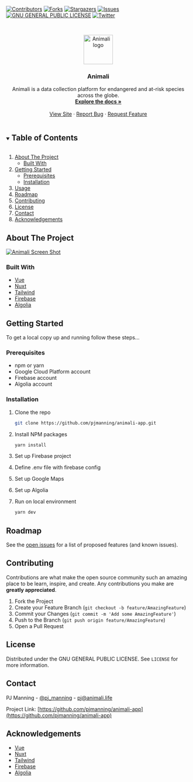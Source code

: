 <!-- PROJECT SHIELDS -->
<!--
*** I'm using markdown "reference style" links for readability.
*** Reference links are enclosed in brackets [ ] instead of parentheses ( ).
*** See the bottom of this document for the declaration of the reference variables
*** for contributors-url, forks-url, etc. This is an optional, concise syntax you may use.
*** https://www.markdownguide.org/basic-syntax/#reference-style-links
-->

[![Contributors][contributors-shield]][contributors-url]
[![Forks][forks-shield]][forks-url]
[![Stargazers][stars-shield]][stars-url]
[![Issues][issues-shield]][issues-url]
[![GNU GENERAL PUBLIC LICENSE][license-shield]][license-url]
[![Twitter][twitter-shield]][twitter-url]

<!-- PROJECT LOGO -->
<br />
<p align="center">
  <a href="https://github.com/pjmanning/animali-app">
    <img src="static/icon.png" alt="Animali logo" width="80" height="80">
  </a>

  <h3 align="center">Animali</h3>

  <p align="center">
    Animali is a data collection platform for endangered and at-risk species across the globe.
    <br />
    <a href="https://github.com/pjmanning/animali-app"><strong>Explore the docs »</strong></a>
    <br />
    <br />
    <a href="https://github.com/pjmanning/animali-app">View Site</a>
    ·
    <a href="https://github.com/pjmanning/animali-app/issues">Report Bug</a>
    ·
    <a href="https://github.com/pjmanning/animali-app/issues">Request Feature</a>
  </p>
</p>

<!-- TABLE OF CONTENTS -->
<details open="open">
  <summary><h2 style="display: inline-block">Table of Contents</h2></summary>
  <ol>
    <li>
      <a href="#about-the-project">About The Project</a>
      <ul>
        <li><a href="#built-with">Built With</a></li>
      </ul>
    </li>
    <li>
      <a href="#getting-started">Getting Started</a>
      <ul>
        <li><a href="#prerequisites">Prerequisites</a></li>
        <li><a href="#installation">Installation</a></li>
      </ul>
    </li>
    <li><a href="#usage">Usage</a></li>
    <li><a href="#roadmap">Roadmap</a></li>
    <li><a href="#contributing">Contributing</a></li>
    <li><a href="#license">License</a></li>
    <li><a href="#contact">Contact</a></li>
    <li><a href="#acknowledgements">Acknowledgements</a></li>
  </ol>
</details>

<!-- ABOUT THE PROJECT -->

## About The Project

[![Animali Screen Shot][product-screenshot]](https://animali.life)

### Built With

- [Vue](https://vuejs.org/)
- [Nuxt](https://nuxtjs.org)
- [Tailwind](https://tailwindcss.com)
- [Firebase](https://firebase.google.com/)
- [Algolia](https://algolia.com/)

<!-- GETTING STARTED -->

## Getting Started

To get a local copy up and running follow these steps...

### Prerequisites

- npm or yarn
- Google Cloud Platform account
- Firebase account
- Algolia account

### Installation

1. Clone the repo
   ```sh
   git clone https://github.com/pjmanning/animali-app.git
   ```
2. Install NPM packages
   ```sh
   yarn install
   ```
3. Set up Firebase project

4. Define .env file with firebase config

5. Set up Google Maps

6. Set up Algolia

7. Run on local environment
   ```sh
   yarn dev
   ```

<!-- USAGE EXAMPLES -->

<!-- ## Usage

_Coming soon..._

Use this space to show useful examples of how a project can be used. Additional screenshots, code examples and demos work well in this space. You may also link to more resources.

_For more examples, please refer to the [Documentation](https://example.com)_ -->

<!-- ROADMAP -->

## Roadmap

See the [open issues](https://github.com/pjmanning/animali-app/issues) for a list of proposed features (and known issues).

<!-- CONTRIBUTING -->

## Contributing

Contributions are what make the open source community such an amazing place to be learn, inspire, and create. Any contributions you make are **greatly appreciated**.

1. Fork the Project
2. Create your Feature Branch (`git checkout -b feature/AmazingFeature`)
3. Commit your Changes (`git commit -m 'Add some AmazingFeature'`)
4. Push to the Branch (`git push origin feature/AmazingFeature`)
5. Open a Pull Request

<!-- LICENSE -->

## License

Distributed under the GNU GENERAL PUBLIC LICENSE. See `LICENSE` for more information.

<!-- CONTACT -->

## Contact

PJ Manning - [@pj_manning](https://twitter.com/pj_manning) - pj@animali.life

Project Link: [https://github.com/pjmanning/animali-app](https://github.com/pjmanning/animali-app)

<!-- ACKNOWLEDGEMENTS -->

## Acknowledgements

- [Vue](https://vuejs.org/)
- [Nuxt](https://nuxtjs.org)
- [Tailwind](https://tailwindcss.com)
- [Firebase](https://firebase.google.com/)
- [Algolia](https://algolia.com/)

<!-- MARKDOWN LINKS & IMAGES -->
<!-- https://www.markdownguide.org/basic-syntax/#reference-style-links -->

[contributors-shield]: https://img.shields.io/github/contributors/pjmanning/animali-app.svg?style=for-the-badge
[contributors-url]: https://github.com/pjmanning/animali-app/graphs/contributors
[forks-shield]: https://img.shields.io/github/forks/pjmanning/animali-app.svg?style=for-the-badge
[forks-url]: https://github.com/pjmanning/animali-app/network/members
[stars-shield]: https://img.shields.io/github/stars/pjmanning/animali-app.svg?style=for-the-badge
[stars-url]: https://github.com/pjmanning/animali-app/stargazers
[issues-shield]: https://img.shields.io/github/issues/pjmanning/animali-app.svg?style=for-the-badge
[issues-url]: https://github.com/pjmanning/animali-app/issues
[license-shield]: https://img.shields.io/github/license/pjmanning/animali-app.svg?style=for-the-badge
[license-url]: https://github.com/pjmanning/animali-app/blob/master/LICENSE.txt
[linkedin-shield]: https://img.shields.io/badge/-LinkedIn-black.svg?style=for-the-badge&logo=linkedin&colorB=555
[linkedin-url]: https://linkedin.com/in/philmanning1
[twitter-shield]: https://img.shields.io/badge/-Twitter-black.svg?style=for-the-badge&logo=twitter&colorB=555
[twitter-url]: https://twitter.com/pj_manning
[product-screenshot]: static/animali-homepage.jpg
